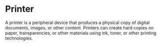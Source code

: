 # Printer
A printer is a peripheral device that produces a physical copy of digital documents, images, or other content. Printers can create hard copies on paper, transparencies, or other materials using ink, toner, or other printing technologies.